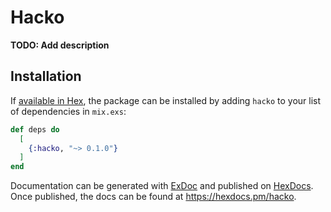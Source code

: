 # Hacko

**TODO: Add description**

## Installation

If [available in Hex](https://hex.pm/docs/publish), the package can be installed
by adding `hacko` to your list of dependencies in `mix.exs`:

```elixir
def deps do
  [
    {:hacko, "~> 0.1.0"}
  ]
end
```

Documentation can be generated with [ExDoc](https://github.com/elixir-lang/ex_doc)
and published on [HexDocs](https://hexdocs.pm). Once published, the docs can
be found at <https://hexdocs.pm/hacko>.

